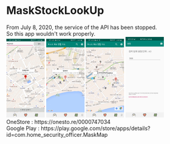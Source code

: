 # MaskStockLookUp
<div>
  From July 8, 2020, the service of the API has been stopped.<br>
  So this app wouldn't work properly.
</div>
<div>
  <img src = "https://github.com/jang5934/MaskStockLookUp/blob/master/preview_01.png" width="20%" height="20%">
  <img src = "https://github.com/jang5934/MaskStockLookUp/blob/master/preview_02.png" width="20%" height="20%">
  <img src = "https://github.com/jang5934/MaskStockLookUp/blob/master/preview_03.png" width="20%" height="20%">
  <img src = "https://github.com/jang5934/MaskStockLookUp/blob/master/preview_04.png" width="20%" height="20%">
</div>
<div>
  OneStore : https://onesto.re/0000747034 <br>
  Google Play : https://play.google.com/store/apps/details?id=com.home_security_officer.MaskMap
<div>
